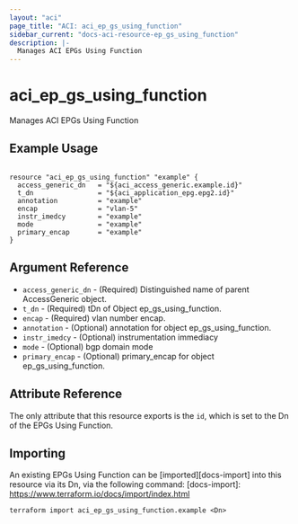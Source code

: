 ```yaml
---
layout: "aci"
page_title: "ACI: aci_ep_gs_using_function"
sidebar_current: "docs-aci-resource-ep_gs_using_function"
description: |-
  Manages ACI EPGs Using Function
---
```


# aci_ep_gs_using_function #
Manages ACI EPGs Using Function

## Example Usage ##

```hcl

resource "aci_ep_gs_using_function" "example" {
  access_generic_dn   = "${aci_access_generic.example.id}"
  t_dn                = "${aci_application_epg.epg2.id}"
  annotation          = "example"
  encap               = "vlan-5"
  instr_imedcy        = "example"
  mode                = "example"
  primary_encap       = "example"
}

```

## Argument Reference ##
* `access_generic_dn` - (Required) Distinguished name of parent AccessGeneric object.
* `t_dn` - (Required) tDn of Object ep_gs_using_function.
* `encap` - (Required) vlan number encap. 
* `annotation` - (Optional) annotation for object ep_gs_using_function.
* `instr_imedcy` - (Optional) instrumentation immediacy
* `mode` - (Optional) bgp domain mode
* `primary_encap` - (Optional) primary_encap for object ep_gs_using_function.



## Attribute Reference

The only attribute that this resource exports is the `id`, which is set to the
Dn of the EPGs Using Function.

## Importing ##

An existing EPGs Using Function can be [imported][docs-import] into this resource via its Dn, via the following command:
[docs-import]: https://www.terraform.io/docs/import/index.html


```
terraform import aci_ep_gs_using_function.example <Dn>
```